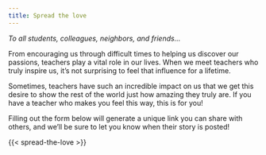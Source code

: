 ```yaml
---
title: Spread the love
---
```


_To all students, colleagues, neighbors, and friends…_

From encouraging us through difficult times to helping us discover our passions, teachers play a vital role in our lives. When we meet teachers who truly inspire us, it’s not surprising to feel that influence for a lifetime.

Sometimes, teachers have such an incredible impact on us that we get this desire to show the rest of the world just how amazing they truly are. If you have a teacher who makes you feel this way, this is for you!

Filling out the form below will generate a unique link you can share with others, and we’ll be sure to let you know when their story is posted!

{{< spread-the-love >}}
